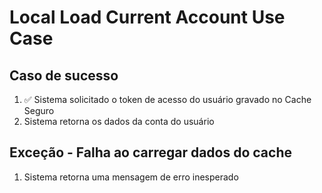 # Local Load Current Account Use Case

## Caso de sucesso
1. ✅ Sistema solicitado o token de acesso do usuário gravado no Cache Seguro
2. Sistema retorna os dados da conta do usuário

## Exceção - Falha ao carregar dados do cache
1. Sistema retorna uma mensagem de erro inesperado